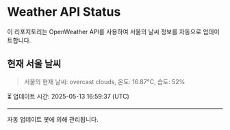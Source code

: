 
# Weather API Status

이 리포지토리는 OpenWeather API를 사용하여 서울의 날씨 정보를 자동으로 업데이트합니다.

## 현재 서울 날씨
> 서울의 현재 날씨: overcast clouds, 온도: 16.87°C, 습도: 52%

⏳ 업데이트 시간: 2025-05-13 16:59:37 (UTC)

---
자동 업데이트 봇에 의해 관리됩니다.
